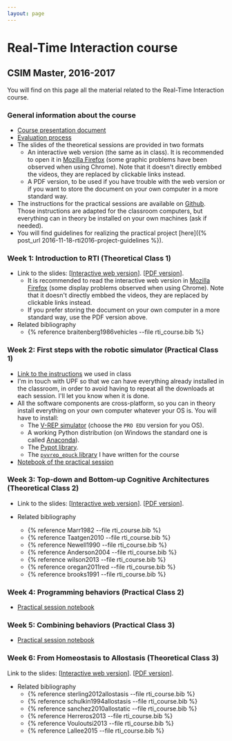```yaml
---
layout: page
---
```


# Real-Time Interaction course

## CSIM Master, 2016-2017

You will find on this page all the material related to the Real-Time Interaction course.

### General information about the course
- [Course presentation document](https://docs.google.com/presentation/d/18Dwo_TU-fEMYThNJh4NZCLkp7n9jb58RV_UXWCb95DI/edit?usp=sharing)
- [Evaluation process](https://docs.google.com/presentation/d/1P-R1E_EHBr9nHd4QVID_EsNc5alW37uCtYy6bv0NXBk/edit?usp=sharing)
- The slides of the theoretical sessions are provided in two formats
    + An interactive web version (the same as in class). It is recommended to open it in [Mozilla Firefox](https://www.mozilla.org/firefox) (some graphic problems have been observed when using Chrome). Note that it doesn't directly embbed the videos, they are replaced by clickable links instead.
    + A PDF version, to be used if you have trouble with the web version or if you want to store the document on your own computer in a more standard way.
- The instructions for the practical sessions are available on [Github](https://github.com/clement-moulin-frier/pyvrep_epuck). Those instructions are adapted for the classroom computers, but everything can in theory be installed on your own machines (ask if needed).
- You will find guidelines for realizing the practical project [here]({% post_url 2016-11-18-rti2016-project-guidelines %}).

### Week 1: Introduction to RTI (Theoretical Class 1)

- Link to the slides: [[Interactive web version](https://cdn.rawgit.com/clement-moulin-frier/rti_course/master/class_1/intro.sozi.html)]. [[PDF version]({{site.url}}/media/rti_course/rti_intro.pdf)]. 
    - It is recommended to read the interactive web version in [Mozilla Firefox](https://www.mozilla.org/firefox) (some display problems observed when using Chrome). Note that it doesn't directly embbed the videos, they are replaced by clickable links instead.
    - If you prefer storing the document on your own computer in a more standard way, use the PDF version above. 
- Related bibliography
    - {% reference braitenberg1986vehicles --file rti_course.bib %}


### Week 2: First steps with the robotic simulator (Practical Class 1)

- [Link to the instructions](https://github.com/clement-moulin-frier/pyvrep_epuck) we used in class
- I'm in touch with UPF so that we can have everything already installed in the classroom, in order to avoid having to repeat all the downloads at each session. I'll let you know when it is done.
- All the software components are cross-platform, so you can in theory install everything on your own computer whatever your OS is. You will have to install:
    - The [V-REP simulator](http://www.coppeliarobotics.com/downloads.html) (choose the `PRO EDU` version for you OS).
    - A working Python distribution (on Windows the standard one is called [Anaconda](https://www.continuum.io/downloads)).
    - The [Pypot library](https://github.com/clement-moulin-frier/pypot).
    - The [`pyvrep_epuck` library](https://github.com/clement-moulin-frier/pyvrep_epuck) I have written for the course
- [Notebook of the practical session](https://github.com/clement-moulin-frier/pyvrep_epuck/blob/master/notebooks/practical_session_1.ipynb)


### Week 3: Top-down and Bottom-up Cognitive Architectures (Theoretical Class 2)
- Link to the slides: [[Interactive web version](https://cdn.rawgit.com/clement-moulin-frier/rti_course/master/class_2/week2.sozi.html)]. [[PDF version](https://cdn.rawgit.com/clement-moulin-frier/rti_course/master/class_2/class2.pdf)]. 

- Related bibliography
    + {% reference Marr1982 --file rti_course.bib %}
    + {% reference Taatgen2010 --file rti_course.bib %}
    + {% reference Newell1990 --file rti_course.bib %}
    + {% reference Anderson2004 --file rti_course.bib %}
    + {% reference wilson2013 --file rti_course.bib %}
    + {% reference oregan2011red --file rti_course.bib %}
    + {% reference brooks1991 --file rti_course.bib %}

### Week 4: Programming behaviors (Practical Class 2)

- [Practical session notebook](https://github.com/clement-moulin-frier/pyvrep_epuck/blob/master/notebooks/practical_session_2.ipynb)

### Week 5: Combining behaviors (Practical Class 3)

- [Practical session notebook](https://github.com/clement-moulin-frier/pyvrep_epuck/blob/master/notebooks/practical_session_3.ipynb)

### Week 6: From Homeostasis to Allostasis (Theoretical Class 3)

Link to the slides: [[Interactive web version](https://cdn.rawgit.com/clement-moulin-frier/rti_course/master/class_3/class3.sozi.html)]. [[PDF version](https://cdn.rawgit.com/clement-moulin-frier/rti_course/master/class_3/class3.pdf)].

- Related bibliography
    + {% reference sterling2012allostasis --file rti_course.bib %}
    + {% reference schulkin1994allostasis --file rti_course.bib %}
    + {% reference sanchez2010allostatic --file rti_course.bib %}
    + {% reference Herreros2013 --file rti_course.bib %}
    + {% reference Vouloutsi2013 --file rti_course.bib %}
    + {% reference Lallee2015 --file rti_course.bib %}
